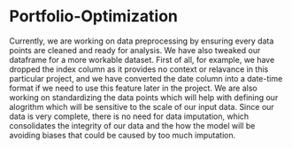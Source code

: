 # Portfolio-Optimization


Currently, we are working on data preprocessing by ensuring every data points are cleaned and ready for analysis. We have also tweaked our dataframe for a more workable dataset. First of all, for example, we have dropped the index column as it provides no context or relavance in this particular project, and we have converted the date column into a date-time format if we need to use this feature later in the project. We are also working on standardizing the data points which will help with defining our alogrithm which will be sensitive to the scale of our input data. Since our data is very complete, there is no need for data imputation, which consolidates the integrity of our data and the how the model will be avoiding biases that could be caused by too much imputation.